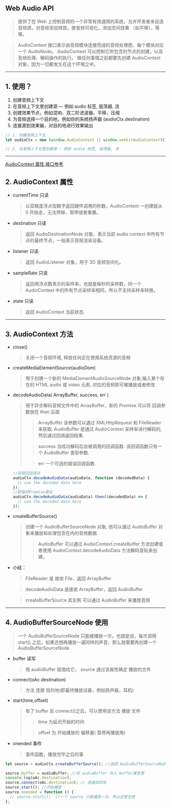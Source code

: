 ## Web Audio API

> 提供了在 Web 上控制音频的一个非常有效通用的系统，允许开发者来自选音频源，对音频添加特效，使音频可视化，添加空间效果 （如平移），等等。

> AudioContext 接口表示由音频模块连接而成的音频处理图，每个模块对应一个 AudioNode。
> AudioContext 可以控制它所包含的节点的创建，以及音频处理、解码操作的执行。
> 做任何事情之前都要先创建 AudioContext 对象，因为一切都发生在这个环境之中。

---

## 1. 使用？

1. 创建音频上下文
2. 在音频上下文里创建源 — 例如 audio 标签, 振荡器, 流
3. 创建效果节点，例如混响、双二阶滤波器、平移、压缩
4. 为音频选择一个目的地，例如你的系统扬声器 (audioCtx.destination)
5. 连接源到效果器，对目的地进行效果输出

```js
// 1. 创建音频上下文
let audioCtx = new (window.AudioContext || window.webkitAudioContext)();

// 2. 在音频上下文里创建源 — 例如 audio 标签, 振荡器, 流
```

---

[AudioContext 属性,接口参考](https://developer.mozilla.org/zh-CN/docs/Web/API/AudioContext)

## 2. AudioContext 属性

- currentTime 只读
  > 以双精度浮点型数字返回硬件调用的秒数，AudioContext 一创建就从 0 开始走，无法停掉、暂停或者重置。
- destination 只读
  > 返回 AudioDestinationNode 对象，表示当前 audio context 中所有节点的最终节点，一般表示音频渲染设备。
- listener 只读
  > 返回 AudioListener 对象，用于 3D 音频空间化。
- sampleRate 只读
  > 返回用浮点数表示的采样率，也就是每秒的采样数，同一个 AudioContext 中的所有节点采样率相同，所以不支持采样率转换。
- state 只读
  > 返回 AudioContext 当前状态.

---

## 3. AudioContext 方法

- close()
  > 关闭一个音频环境, 释放任何正在使用系统资源的音频
- createMediaElementSource(audioDom)
  > 用于创建一个新的 MediaElementAudioSourceNode 对象,输入某个存在的 HTML audio 或 video 元素, 对应的音频即可被播放或者修改
- decodeAudioData( ArrayBuffer, success, err )
  > 用于异步解码音频文件中的 ArrayBuffer，新的 Promise 可以将 回调参数放在 then 后面
  >
  > > ArrayBuffer 该参数可以通过 XMLHttpRequest 和 FileReader 来获取. AudioBuffer 是通过 AudioContext 采样率进行解码的,然后通过回调返回结果.
  >
  > > success 当成功解码后会被调用的回调函数. 该回调函数只有一个 AudioBuffer 类型参数.
  >
  > > err 一个可选的错误回调函数.
  ```js
  //旧版回调语法
  audioCtx.decodeAudioData(audioData, function (decodedData) {
    // use the dec​oded data here
  });
  //新版的Promise语法
  audioCtx.decodeAudioData(audioData).then((decodedData) => {
    // use the decoded data here
  });
  ```
- createBufferSource()

  > 创建一个 AudioBufferSourceNode 对象, 他可以通过 AudioBuffer 对象来播放和处理包含在内的音频数据.
  >
  > > AudioBuffer 可以通过 AudioContext.createBuffer 方法创建或者使用 AudioContext.decodeAudioData 方法解码音轨来创建。

- 小结：

  > FileReader 是 接收 File，返回 ArrayBuffer

  > decodeAudioData 是接收 ArrayBuffer，返回 AudioBuffer

  > createBufferSource 其实例 可以通过 AudioBuffer 来播放音频

---

## 4. AudioBufferSourceNode 使用

> 一个 AudioBufferSourceNode 只能被播放一次，也就是说，每次调用 start() 之后，如果还想再播放一遍同样的声音，那么就需要再创建一个 AudioBufferSourceNode

- buffer 读写
  > 用 audioBuffer 赋值给它， source 通过该属性确定 播放的文件
- connect(oAc.destination)
  > 方法 连接 目的地(即最终播放设备，例如扬声器，耳机)
- start(time,offset)
  > 有了 buffer 且 connect()之后，可以使用该方法 播放 文件
  >
  > > time 为延迟开始的时间
  >
  > > offset 为 开始播放的 偏移量( 暂停再播放用)
- onended 事件
  > 事件函数，播放完毕之后的事

```js
let source = audioCtx.createBufferSource(); //返回 AudioBufferSourceNode 对象

source.buffer = audioBuffer; //将 audioBuffer 存入 buffer属性里
console.log(oAc.destination);
source.connect(oAc.destination); // 连接目的地
source.start(); //开始播放
source.onended = function () {
  // source.start();  //一个 source 只能播放一次，所以这里无效
};
```
